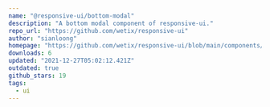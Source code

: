 ```yaml
---
name: "@responsive-ui/bottom-modal"
description: "A bottom modal component of responsive-ui."
repo_url: "https://github.com/wetix/responsive-ui"
author: "sianloong"
homepage: "https://github.com/wetix/responsive-ui/blob/main/components/bottom-modal#README.md"
downloads: 6
updated: "2021-12-27T05:02:12.421Z"
outdated: true
github_stars: 19
tags: 
  - ui
---
```


